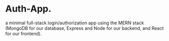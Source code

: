 # Auth-App.
a minimal full-stack login/authorization app using the MERN stack (MongoDB for our database, Express and Node for our backend, and React for our frontend).
